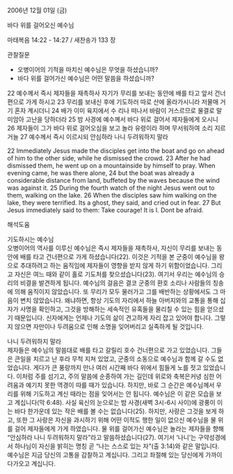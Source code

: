 2006년 12월 01일 (금)

바다 위를 걸어오신 예수님



마태복음 14:22 - 14:27 / 새찬송가 133 장


관찰질문
- 오병이어의 기적을 마치신 예수님은 무엇을 하셨습니까?
- 바다 위를 걸어가신 예수님은 어떤 말씀을 하셨습니까?

22 예수께서 즉시 제자들을 재촉하사 자기가 무리를 보내는 동안에 배를 타고 앞서 건너편으로 가게 하시고 23 무리를 보내신 후에 기도하러 따로 산에 올라가시니라 저물매 거기 혼자 계시더니 24 배가 이미 육지에서 수 리나 떠나서 바람이 거스르므로 물결로 말미암아 고난을 당하더라 25 밤 사경에 예수께서 바다 위로 걸어서 제자들에게 오시니 26 제자들이 그가 바다 위로 걸어오심을 보고 놀라 유령이라 하며 무서워하여 소리 지르거늘 27 예수께서 즉시 이르시되 안심하라 나니 두려워하지 말라  

22  Immediately Jesus made the disciples get into the boat and go on ahead of him to the other side, while he dismissed the crowd. 23  After he had dismissed them, he went up on a mountainside by himself to pray. When evening came, he was there alone, 24  but the boat was already a considerable distance from land, buffeted by the waves because the wind was against it. 25  During the fourth watch of the night Jesus went out to them, walking on the lake. 26  When the disciples saw him walking on the lake, they were terrified. Its a ghost, they said, and cried out in fear. 27  But Jesus immediately said to them: Take courage! It is I. Dont be afraid.

해석도움





기도하시는 예수님  
오병이어의 역사를 이루신 예수님은 즉시 제자들을 재촉하사, 자신이 무리를 보내는 동안에 배를 타고 건너편으로 가게 하셨습니다(22). 이것은 기적을 본 군중이 예수님을 왕으로 추대하려고 하는 움직임에 제자들이 영향을 받지 않게 하기 위함이었습니다. 그리고 자신은 여느 때와 같이 홀로 기도처를 찾으셨습니다(23). 여기서 우리는 예수님의 승리의 비결을 발견하게 됩니다. 예수님의 걸음은 결코 군중의 환호 소리나 사람들의 칭송에 의해 움직이지 않았습니다. 또 무리가 모두 물러가고 그를 배반하는 상황에서도 그 마음이 변치 않았습니다. 왜냐하면, 항상 기도의 자리에서 하늘 아버지와의 교통을 통해 십자가 사명을 확인하고, 그것을 방해하는 세속적인 유혹들을 물리칠 수 있는 힘을 얻으셨기 때문입니다. 신자에게는 언제나 기도의 삶이 견고하게 자리 잡고 있어야 합니다. 그렇지 않으면 자만이나 두려움으로 인해 소명을 잊어버리고 실족하게 될 것입니다.  

나니 두려워하지 말라  
제자들은 예수님의 말씀대로 배를 타고 갈릴리 호수 건너편으로 가고 있었습니다. 그들은 큰일을 치르고 난 후라 무척 지쳐 있었고, 군중의 소동으로 예수님과 함께 갈 수도 없었습니다. 게다가 큰 풍랑까지 만나 여러 시간째 바다 위에서 힘들게 노를 젓고 있었습니다. 이처럼 주를 섬기고, 주의 말씀에 순종하여 가는 길인데 위로와 축복은커녕 심한 어려움과 예기치 못한 역경이 따를 때가 있습니다. 하지만, 바로 그 순간은 예수님께서 우리를 위해 기도하고 계신 때라는 점을 잊어서는 안 됩니다. 예수님은 이 같은 모습을 보고 계십니다(막 6:48). 사실 육신의 눈으로는 밤 사경(새벽 3시-6시 사이)에 광풍이 이는 바다 한가운데 있는 작은 배를 볼 수는 없습니다(25). 하지만, 사랑은 그것을 보게 하고, 또한 그 사랑은 자신을 과시하기 위해 어떤 이적도 행한 일이 없으신 예수님을 물 위를 걸어 제자들에게 가게 하였습니다. 물 위를 걸어가신 예수님은 놀라는 제자들을 향해 “안심하라 나니 두려워하지 말라”라고 말씀하셨습니다(27). 여기서 ‘나니’는 구약성경에서 하나님이 자신을 밝히는 명칭 곧 “나는 스스로 있는 자”(출 3:14)와 같은 말입니다. 예수님은 지금 당신의 고통을 감찰하고 계십니다. 그리고 좌절해 있는 당신에게 가까이 다가오고 계십니다.